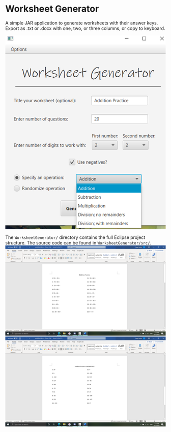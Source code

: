# Worksheet Generator

A simple JAR application to generate worksheets with their answer keys. Export as .txt or .docx with one, two, or three columns, or copy to keyboard.

![Application Interface](/screenshots/interface.png)

The `WorksheetGenerator/` directory contains the full Eclipse project structure. The source code can be found in `WorksheetGenerator/src/`.
![Sample Worksheet](/screenshots/questions.png)
![Sample Answer Key](/screenshots/answers.png)
